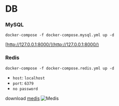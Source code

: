 # DB

### MySQL

	docker-compose -f docker-compose.mysql.yml up -d
    
[http://127.0.0.1:8000/](http://127.0.0.1:8000/)


### Redis

	docker-compose -f docker-compose.redis.yml up -d

* `host`: `localhost`
* `port`: `6379`
* `no password`

download [medis](https://github.com/luin/medis)
![Medis](http://getmedis.com/screen.png)
